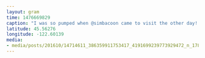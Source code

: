 ```yaml
---
layout: gram
time: 1476669829
caption: "I was so pumped when @simbacoon came to visit the other day! What a guy. ❤️🐈❤️"
latitude: 45.56276
longitude: -122.60139
media:
- media/posts/201610/14714611_386359911753417_4191699239773929472_n_17853693313122128.jpg
---
```

